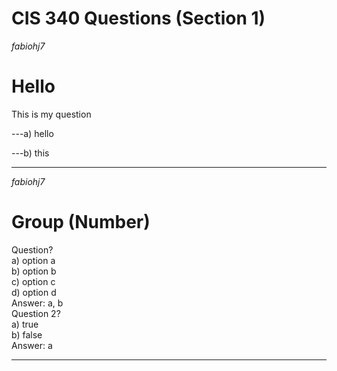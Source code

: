 # CIS 340 Questions (Section 1)
*fabiohj7*
# Hello
This is my question  

---a) hello  

---b) this  

---
*fabiohj7*
# Group (Number)
Question?  
a) option a  
b) option b  
c) option c  
d) option d  
Answer: a, b  
Question 2?  
a) true  
b) false  
Answer: a  

---
